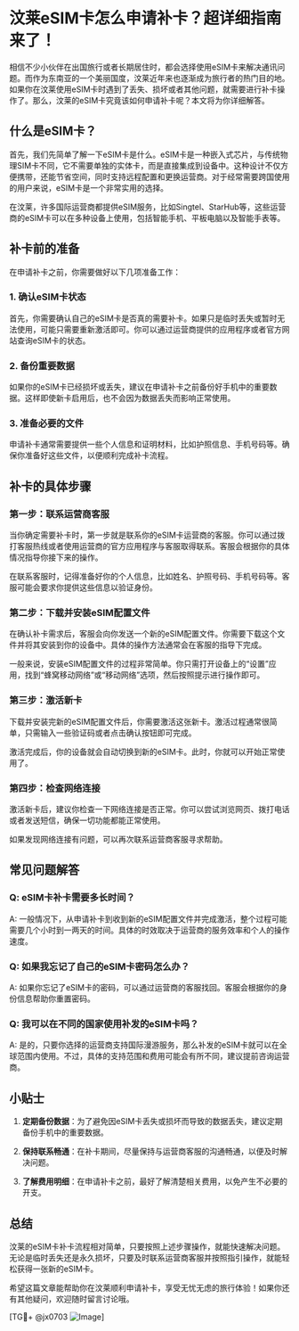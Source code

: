 # 汶莱eSIM卡怎么申请补卡？超详细指南来了！

相信不少小伙伴在出国旅行或者长期居住时，都会选择使用eSIM卡来解决通讯问题。而作为东南亚的一个美丽国度，汶莱近年来也逐渐成为旅行者的热门目的地。如果你在汶莱使用eSIM卡时遇到了丢失、损坏或者其他问题，就需要进行补卡操作了。那么，汶莱的eSIM卡究竟该如何申请补卡呢？本文将为你详细解答。

## 什么是eSIM卡？

首先，我们先简单了解一下eSIM卡是什么。eSIM卡是一种嵌入式芯片，与传统物理SIM卡不同，它不需要单独的实体卡，而是直接集成到设备中。这种设计不仅方便携带，还能节省空间，同时支持远程配置和更换运营商。对于经常需要跨国使用的用户来说，eSIM卡是一个非常实用的选择。

在汶莱，许多国际运营商都提供eSIM服务，比如Singtel、StarHub等，这些运营商的eSIM卡可以在多种设备上使用，包括智能手机、平板电脑以及智能手表等。

## 补卡前的准备

在申请补卡之前，你需要做好以下几项准备工作：

### 1. 确认eSIM卡状态
首先，你需要确认自己的eSIM卡是否真的需要补卡。如果只是临时丢失或暂时无法使用，可能只需要重新激活即可。你可以通过运营商提供的应用程序或者官方网站查询eSIM卡的状态。

### 2. 备份重要数据
如果你的eSIM卡已经损坏或丢失，建议在申请补卡之前备份好手机中的重要数据。这样即使新卡启用后，也不会因为数据丢失而影响正常使用。

### 3. 准备必要的文件
申请补卡通常需要提供一些个人信息和证明材料，比如护照信息、手机号码等。确保你准备好这些文件，以便顺利完成补卡流程。

## 补卡的具体步骤

### 第一步：联系运营商客服
当你确定需要补卡时，第一步就是联系你的eSIM卡运营商的客服。你可以通过拨打客服热线或者使用运营商的官方应用程序与客服取得联系。客服会根据你的具体情况指导你接下来的操作。

在联系客服时，记得准备好你的个人信息，比如姓名、护照号码、手机号码等。客服可能会要求你提供这些信息以验证身份。

### 第二步：下载并安装eSIM配置文件
在确认补卡需求后，客服会向你发送一个新的eSIM配置文件。你需要下载这个文件并将其安装到你的设备中。具体的操作方法通常会在客服的指导下完成。

一般来说，安装eSIM配置文件的过程非常简单。你只需打开设备上的“设置”应用，找到“蜂窝移动网络”或“移动网络”选项，然后按照提示进行操作即可。

### 第三步：激活新卡
下载并安装完新的eSIM配置文件后，你需要激活这张新卡。激活过程通常很简单，只需输入一些验证码或者点击确认按钮即可完成。

激活完成后，你的设备就会自动切换到新的eSIM卡。此时，你就可以开始正常使用了。

### 第四步：检查网络连接
激活新卡后，建议你检查一下网络连接是否正常。你可以尝试浏览网页、拨打电话或者发送短信，确保一切功能都能正常使用。

如果发现网络连接有问题，可以再次联系运营商客服寻求帮助。

## 常见问题解答

### Q: eSIM卡补卡需要多长时间？
A: 一般情况下，从申请补卡到收到新的eSIM配置文件并完成激活，整个过程可能需要几个小时到一两天的时间。具体的时效取决于运营商的服务效率和个人的操作速度。

### Q: 如果我忘记了自己的eSIM卡密码怎么办？
A: 如果你忘记了eSIM卡的密码，可以通过运营商的客服找回。客服会根据你的身份信息帮助你重置密码。

### Q: 我可以在不同的国家使用补发的eSIM卡吗？
A: 是的，只要你选择的运营商支持国际漫游服务，那么补发的eSIM卡就可以在全球范围内使用。不过，具体的支持范围和费用可能会有所不同，建议提前咨询运营商。

## 小贴士

1. **定期备份数据**：为了避免因eSIM卡丢失或损坏而导致的数据丢失，建议定期备份手机中的重要数据。
   
2. **保持联系畅通**：在补卡期间，尽量保持与运营商客服的沟通畅通，以便及时解决问题。

3. **了解费用明细**：在申请补卡之前，最好了解清楚相关费用，以免产生不必要的开支。

## 总结

汶莱的eSIM卡补卡流程相对简单，只要按照上述步骤操作，就能快速解决问题。无论是临时丢失还是永久损坏，只要及时联系运营商客服并按照指引操作，就能轻松获得一张新的eSIM卡。

希望这篇文章能帮助你在汶莱顺利申请补卡，享受无忧无虑的旅行体验！如果你还有其他疑问，欢迎随时留言讨论哦。

[TG💪+ @jx0703 ![Image](https://github.com/user-attachments/assets/dbca1d08-cadb-493c-b0ec-ad6f7a83f270)]